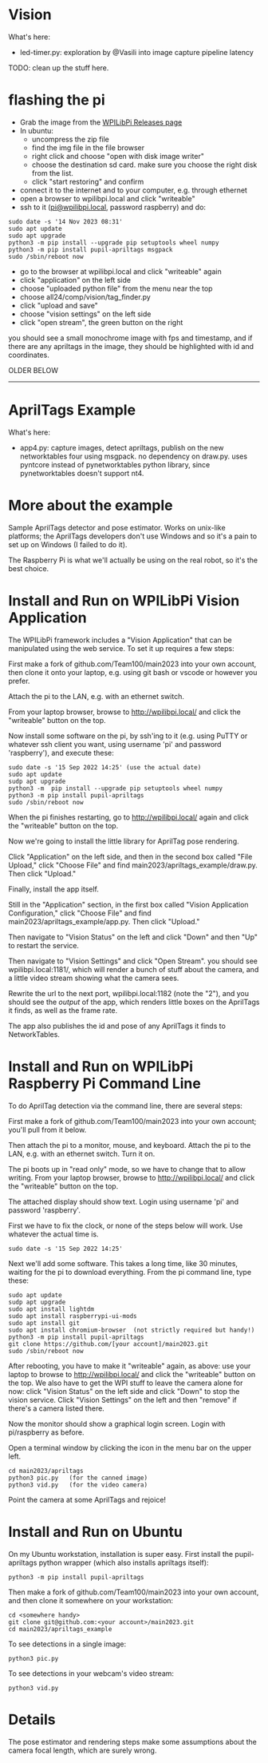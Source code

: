 # Vision

What's here:

* led-timer.py: exploration by @Vasili into image capture pipeline latency

TODO: clean up the stuff here.

# flashing the pi

* Grab the image from the [WPILibPi Releases page](https://github.com/wpilibsuite/WPILibPi/releases)
* In ubuntu:
  * uncompress the zip file
  * find the img file in the file browser
  * right click and choose "open with disk image writer"
  * choose the destination sd card.  make sure you choose the right disk from the list.
  * click "start restoring" and confirm
* connect it to the internet and to your computer, e.g. through ethernet
* open a browser to wpilibpi.local and click "writeable"
* ssh to it (pi@wpilibpi.local, password raspberry) and do:

```
sudo date -s '14 Nov 2023 08:31'
sudo apt update
sudo apt upgrade
python3 -m pip install --upgrade pip setuptools wheel numpy
python3 -m pip install pupil-apriltags msgpack
sudo /sbin/reboot now
```
* go to the browser at wpilibpi.local and click "writeable" again
* click "application" on the left side
* choose "uploaded python file" from the menu near the top
* choose all24/comp/vision/tag_finder.py
* click "upload and save"
* choose "vision settings" on the left side
* click "open stream", the green button on the right

you should see a small monochrome image with fps and timestamp, and if there are any apriltags in the image, they should be highlighted with id and coordinates.

OLDER BELOW

-------------------------------------

# AprilTags Example

What's here:


* app4.py: capture images, detect apriltags, publish on the new networktables four using msgpack.  no dependency on draw.py.  uses pyntcore instead of pynetworktables python library, since pynetworktables doesn't support nt4.

# More about the example

Sample AprilTags detector and pose estimator.
Works on unix-like platforms; the AprilTags developers don't use Windows
and so it's a pain to set up on Windows (I failed to do it).

The Raspberry Pi is what we'll actually be using on the real robot, so it's
the best choice.


# Install and Run on WPILibPi Vision Application

The WPILibPi framework includes a "Vision Application" that can be manipulated
using the web service.  To set it up requires a few steps:

First make a fork of github.com/Team100/main2023 into your own account, then
clone it onto your laptop, e.g. using git bash or vscode or however you prefer.

Attach the pi to the LAN, e.g. with an ethernet switch.

From your laptop browser, browse to http://wpilibpi.local/ and click the "writeable" button on the top.

Now install some software on the pi, by ssh'ing to it (e.g. using PuTTY or whatever
ssh client you want, using username 'pi' and password 'raspberry'), and execute these:

```
sudo date -s '15 Sep 2022 14:25' (use the actual date)
sudo apt update
sudp apt upgrade
python3 -m  pip install --upgrade pip setuptools wheel numpy
python3 -m pip install pupil-apriltags
sudo /sbin/reboot now
```

When the pi finishes restarting, go to http://wpilibpi.local/ again and click the "writeable" button on the top.

Now we're going to install the little library for AprilTag pose rendering.

Click "Application" on the left side, and then in the second box called "File Upload," click "Choose File"
and find main2023/apriltags_example/draw.py.  Then click "Upload."

Finally, install the app itself.

Still in the "Application" section, in the first box called "Vision Application Configuration," click "Choose File"
and find main2023/apriltags_example/app.py.  Then click "Upload."

Then navigate to "Vision Status" on the left and click "Down" and then "Up" to restart the service.

Then navigate to "Vision Settings" and click "Open Stream".  you should see wpilibpi.local:1181/, which
will render a bunch of stuff about the camera, and a little video stream showing what the camera sees.

Rewrite the url to the next port, wpilibpi.local:1182 (note the "2"), and you should see the *output*
of the app, which renders little boxes on the AprilTags it finds, as well as the frame rate.

The app also publishes the id and pose of any AprilTags it finds to NetworkTables.


# Install and Run on WPILibPi Raspberry Pi Command Line

To do AprilTag detection via the command line, there are several steps:

First make a fork of github.com/Team100/main2023 into your own account; you'll pull from it below.

Then attach the pi to a monitor, mouse, and keyboard.
Attach the pi to the LAN, e.g. with an ethernet switch.
Turn it on.

The pi boots up in "read only" mode, so we have to change that to allow writing.  From
your laptop browser, browse to http://wpilibpi.local/ and click the "writeable" button on the top.

The attached display should show text. Login using username 'pi' and password 'raspberry'.

First we have to fix the clock, or none of the steps below will work.  Use whatever the actual time is.

```
sudo date -s '15 Sep 2022 14:25'
```

Next we'll add some software.  This takes a long time, like 30 minutes, waiting for the pi to download everything.
From the pi command line, type these:


```
sudo apt update
sudp apt upgrade
sudo apt install lightdm
sudo apt install raspberrypi-ui-mods
sudo apt install git
sudo apt install chromium-browser  (not strictly required but handy!)
python3 -m pip install pupil-apriltags
git clone https://github.com/[your account]/main2023.git
sudo /sbin/reboot now
```

After rebooting, you have to make it "writeable" again, as above: use your laptop to browse to http://wpilibpi.local/ and click the "writeable" button on the top.
We also have to get the WPI stuff to leave the camera alone for now: click "Vision Status" on the left side and click "Down" to stop the vision service.
Click "Vision Settings" on the left and then "remove" if there's a camera listed there.

Now the monitor should show a graphical login screen.  Login with pi/raspberry as before.

Open a terminal window by clicking the icon in the menu bar on the upper left.

```
cd main2023/apriltags
python3 pic.py   (for the canned image)
python3 vid.py   (for the video camera)
```

Point the camera at some AprilTags and rejoice!

# Install and Run on Ubuntu

On my Ubuntu workstation, installation is super easy.  First install the pupil-apriltags python wrapper (which also installs apriltags itself):

```
python3 -m pip install pupil-apriltags
```

Then make a fork of github.com/Team100/main2023 into your own account, and then clone it somewhere on your workstation:

```
cd <somewhere handy>
git clone git@github.com:<your account>/main2023.git
cd main2023/apriltags_example
```

To see detections in a single image:

```
python3 pic.py
```

To see detections in your webcam's video stream:

```
python3 vid.py
```

# Details

The pose estimator and rendering steps make some assumptions about the camera focal length, which are
surely wrong.
